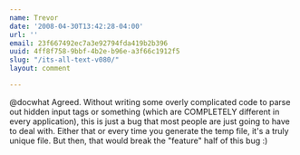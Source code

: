 ```yaml
---
name: Trevor
date: '2008-04-30T13:42:28-04:00'
url: ''
email: 23f667492ec7a3e92794fda419b2b396
uuid: 4ff8f758-9bbf-4b2e-b96e-a3f66c1912f5
slug: "/its-all-text-v080/"
layout: comment

---
```


@docwhat
Agreed.  Without writing some overly complicated code to parse out hidden input tags or something (which are COMPLETELY different in every application), this is just a bug that most people are just going to have to deal with.  Either that or every time you generate the temp file, it's a truly unique file.  But then, that would break the "feature" half of this bug :)
